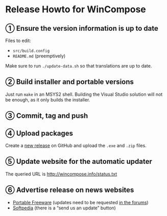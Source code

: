 ﻿Release Howto for WinCompose
============================

① Ensure the version information is up to date
----------------------------------------------

Files to edit:

 - `src/build.config`
 - `README.md` (preemptively)

Make sure to run `./update-data.sh` so that translations are up to date.

② Build installer and portable versions
---------------------------------------

Just run `make` in an MSYS2 shell. Building the Visual Studio solution
will not be enough, as it only builds the installer.

③ Commit, tag and push
----------------------

④ Upload packages
-----------------

Create a [new release](https://github.com/samhocevar/wincompose/releases)
on GitHub and upload the `.exe` and `.zip` files.

⑤ Update website for the automatic updater
------------------------------------------

The queried URL is http://wincompose.info/status.txt

⑥ Advertise release on news websites
------------------------------------

 * [Portable Freeware](http://www.portablefreeware.com/?id=2615) (updates need to be requested [in the forums](http://www.portablefreeware.com/forums/viewforum.php?f=8))
 * [Softpedia](http://www.softpedia.com/get/System/OS-Enhancements/WinCompose.shtml) (there is a “send us an update” button)

